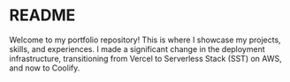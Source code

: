 # README

Welcome to my portfolio repository! This is where I showcase my projects, skills, and experiences. I made a significant change in the deployment infrastructure, transitioning from Vercel to Serverless Stack (SST) on AWS, and now to Coolify.

